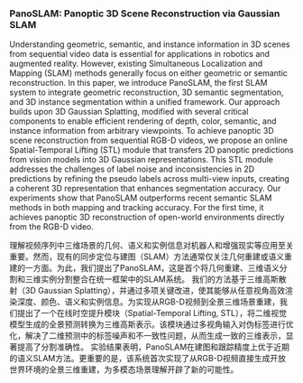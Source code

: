 ### PanoSLAM: Panoptic 3D Scene Reconstruction via Gaussian SLAM

Understanding geometric, semantic, and instance information in 3D scenes from sequential video data is essential for applications in robotics and augmented reality. However, existing Simultaneous Localization and Mapping (SLAM) methods generally focus on either geometric or semantic reconstruction. In this paper, we introduce PanoSLAM, the first SLAM system to integrate geometric reconstruction, 3D semantic segmentation, and 3D instance segmentation within a unified framework. Our approach builds upon 3D Gaussian Splatting, modified with several critical components to enable efficient rendering of depth, color, semantic, and instance information from arbitrary viewpoints. To achieve panoptic 3D scene reconstruction from sequential RGB-D videos, we propose an online Spatial-Temporal Lifting (STL) module that transfers 2D panoptic predictions from vision models into 3D Gaussian representations. This STL module addresses the challenges of label noise and inconsistencies in 2D predictions by refining the pseudo labels across multi-view inputs, creating a coherent 3D representation that enhances segmentation accuracy. Our experiments show that PanoSLAM outperforms recent semantic SLAM methods in both mapping and tracking accuracy. For the first time, it achieves panoptic 3D reconstruction of open-world environments directly from the RGB-D video.

理解视频序列中三维场景的几何、语义和实例信息对机器人和增强现实等应用至关重要。然而，现有的同步定位与建图（SLAM）方法通常仅关注几何重建或语义重建的一方面。为此，我们提出了PanoSLAM，这是首个将几何重建、三维语义分割和三维实例分割整合在统一框架中的SLAM系统。
我们的方法基于三维高斯散射（3D Gaussian Splatting），并通过多项关键改进，使其能够从任意视角高效渲染深度、颜色、语义和实例信息。为实现从RGB-D视频到全景三维场景重建，我们提出了一个在线时空提升模块（Spatial-Temporal Lifting, STL），将二维视觉模型生成的全景预测转换为三维高斯表示。该模块通过多视角输入对伪标签进行优化，解决了二维预测中的标签噪声和不一致性问题，从而生成一致的三维表示，显著提高了分割准确性。
实验结果表明，PanoSLAM在建图和跟踪精度上优于近期的语义SLAM方法。更重要的是，该系统首次实现了从RGB-D视频直接生成开放世界环境的全景三维重建，为多模态场景理解开辟了新的可能性。
